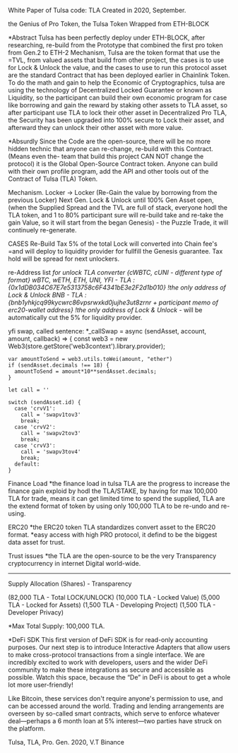 White Paper of Tulsa code: TLA
Created in 2020, September.

the Genius of Pro Token, the Tulsa Token Wrapped from ETH-BLOCK

*Abstract
Tulsa has been perfectly deploy under ETH-BLOCK, after researching, re-build from the Prototype that combined the first pro token from Gen.2 to ETH-2 Mechanism, Tulsa are the token format that use the =TVL, from valued assets that build from other project, the cases is to use for Lock & Unlock the value, and the cases to use to run this protocol asset are the standard Contract that has been deployed earlier in Chainlink Token. To do the math and gain to help the Economic of Cryptographics, tulsa are using the technology of Decentralized Locked Guarantee or known as Liquidity, so the participant can build their own economic program for case like borrowing and gain the reward by staking other assets to TLA asset, so after participant use TLA to lock their other asset in Decentralized Pro TLA, the Security has been upgraded into 100% secure to Lock their asset, and afterward they can unlock their other asset with more value.

*Absurdly
Since the Code are the open-source, there will be no more hidden technic that anyone can re-change, re-build with this Contract. (Means even the- team that build this project CAN NOT change the protocol) it is the Global Open-Source Contract token. Anyone can build with their own profile program, add the API and other tools out of the Contract of Tulsa (TLA) Token.

Mechanism.
Locker -> Locker (Re-Gain the value by borrowing from the previous Locker)
Next Gen. Lock & Unlock until 100% Gen Asset open, (when the Supplied Spread and the TVL are full of stack, everyone hodl the TLA token, and 1 to 80% participant sure will re-build take and re-take the gain Value, so it will start from the began Genesis) - the Puzzle Trade, it will continuely re-generate.

CASES Re-Build Tax
5% of the total Lock will converted into Chain fee's =and will deploy to liquidity provider for fullfill the Genesis guarantee.
Tax hold will be spread for next unlockers.

re-Address list *for unlock TLA converter {cWBTC, cUNI - different type of format}
wBTC, wETH, ETH, UNI, YFI - TLA : {0x1dDB034C67E7e5313758c6F4341bE3e2F2d1b010} !the only address of Lock & Unlock
BNB - TLA : {bnb1yhkjcq99kycwrc86vpsrwxkd0jujhe3ut8zrnr + participant memo of erc20-wallet address} !the only address of Lock & Unlock
-* will be automatically cut the 5% for liquidity provider.

yfi swap, called sentence:
*_callSwap = async (sendAsset, account, amount, callback) => {
    const web3 = new Web3(store.getStore('web3context').library.provider);

    var amountToSend = web3.utils.toWei(amount, "ether")
    if (sendAsset.decimals !== 18) {
      amountToSend = amount*10**sendAsset.decimals;
    }

    let call = ''

    switch (sendAsset.id) {
      case 'crvV1':
        call = 'swapv1tov3'
        break;
      case 'crvV2':
        call = 'swapv2tov3'
        break;
      case 'crvV3':
        call = 'swapv3tov4'
        break;
      default:
    }
    
Finance Load
*the finance load in tulsa TLA are the progress to increase the finance gain exploid by hodl the TLA/STAKE, by having for max 100,000 TLA for trade, means it can get limited time to spend the supplied, TLA are the extend format of token by using only 100,000 TLA to be re-undo and re-using.

ERC20
*the ERC20 token TLA standardizes convert asset to the ERC20 format.
*easy access with high PRO protocol, it defind to be the biggest data asset for trust.

Trust issues
*the TLA are the open-source to be the very Transparency cryptocurrency in internet Digital world-wide.

---

Supply Allocation (Shares) - Transparency

(82,000 TLA - Total LOCK/UNLOCK)
(10,000 TLA - Locked Value)
(5,000 TLA - Locked for Assets)
(1,500 TLA - Developing Project)
(1,500 TLA - Developer Privacy)

*Max Total Supply: 100,000 TLA.
    
*DeFi SDK
This first version of DeFi SDK is for read-only accounting purposes. Our next step is to introduce Interactive Adapters that allow users to make cross-protocol transactions from a single interface. We are incredibly excited to work with developers, users and the wider DeFi community to make these integrations as secure and accessible as possible. Watch this space, because the “De” in DeFi is about to get a whole lot more user-friendly!

Like Bitcoin, these services don't require anyone's permission to use, and can be accessed around the world. Trading and lending arrangements are overseen by so-called smart contracts, which serve to enforce whatever deal—perhaps a 6 month loan at 5% interest—two parties have struck on the platform.

Tulsa, TLA, Pro. Gen. 2020, V.T Binance
